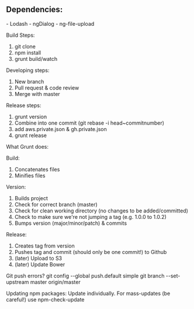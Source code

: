 <h2>Dependencies:</h2>
- Lodash
- ngDialog
- ng-file-upload


Build Steps:
1. git clone
2. npm install
3. grunt build/watch

Developing steps:
1. New branch
2. Pull request & code review
3. Merge with master

Release steps:
1. grunt version
2. Combine into one commit (git rebase -i head~commitnumber)
3. add aws.private.json & gh.private.json
4. grunt release


What Grunt does:

Build:
1. Concatenates files
2. Minifies files

Version:
1. Builds project
2. Check for correct branch (master)
3. Check for clean working directory (no changes to be added/committed)
4. Check to make sure we're not jumping a tag (e.g. 1.0.0 to 1.0.2)
5. Bumps version (major/minor/patch) & commits

Release:
1. Creates tag from version
2. Pushes tag and commit (should only be one commit!) to Github
3. (later) Upload to S3
4. (later) Update Bower



Git push errors?
git config --global push.default simple
git branch --set-upstream master origin/master


Updating npm packages: Update individually. For mass-updates (be careful!) use npm-check-update